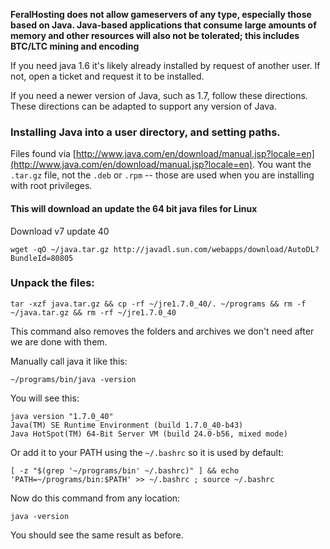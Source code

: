 
**FeralHosting does not allow gameservers of any type, especially those based on Java.  Java-based applications that consume large amounts of memory and other resources will also not be tolerated; this includes BTC/LTC mining and encoding**

If you need java 1.6 it's likely already installed by request of another user. If not, open a ticket and request it to be installed.

If you need a newer version of Java, such as 1.7, follow these directions. These directions can be adapted to support any version of Java.
    
### Installing Java into a user directory, and setting paths.

Files found via [http://www.java.com/en/download/manual.jsp?locale=en](http://www.java.com/en/download/manual.jsp?locale=en). You want the `.tar.gz` file, not the `.deb` or `.rpm` -- those are used when you are installing with root privileges.
     
#### This will download an update the 64 bit java files for Linux

Download v7 update 40
     
~~~
wget -qO ~/java.tar.gz http://javadl.sun.com/webapps/download/AutoDL?BundleId=80805
~~~

### Unpack the files:

~~~
tar -xzf java.tar.gz && cp -rf ~/jre1.7.0_40/. ~/programs && rm -f ~/java.tar.gz && rm -rf ~/jre1.7.0_40
~~~

This command also removes the folders and archives we don't need after we are done with them.

Manually call java it like this:

~~~
~/programs/bin/java -version
~~~

You will see this:

~~~
java version "1.7.0_40"
Java(TM) SE Runtime Environment (build 1.7.0_40-b43)
Java HotSpot(TM) 64-Bit Server VM (build 24.0-b56, mixed mode)
~~~

Or add it to your PATH using the `~/.bashrc` so it is used by default:

~~~
[ -z "$(grep '~/programs/bin' ~/.bashrc)" ] && echo 'PATH=~/programs/bin:$PATH' >> ~/.bashrc ; source ~/.bashrc
~~~

Now do this command from any location:

~~~
java -version
~~~

You should see the same result as before.



